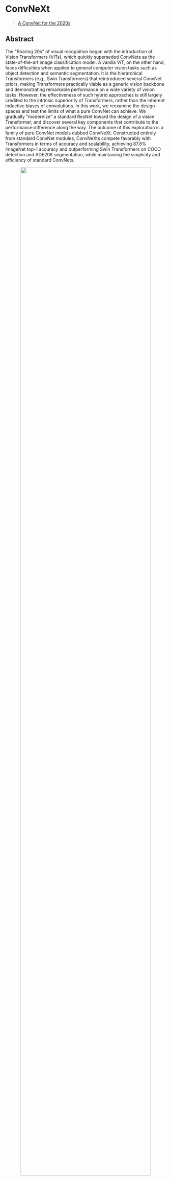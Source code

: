 # ConvNeXt

> [A ConvNet for the 2020s](https://arxiv.org/abs/2201.03545)

<!-- [ALGORITHM] -->

## Abstract

The "Roaring 20s" of visual recognition began with the introduction of Vision Transformers (ViTs), which quickly superseded ConvNets as the state-of-the-art image classification model. A vanilla ViT, on the other hand, faces difficulties when applied to general computer vision tasks such as object detection and semantic segmentation. It is the hierarchical Transformers (e.g., Swin Transformers) that reintroduced several ConvNet priors, making Transformers practically viable as a generic vision backbone and demonstrating remarkable performance on a wide variety of vision tasks. However, the effectiveness of such hybrid approaches is still largely credited to the intrinsic superiority of Transformers, rather than the inherent inductive biases of convolutions. In this work, we reexamine the design spaces and test the limits of what a pure ConvNet can achieve. We gradually "modernize" a standard ResNet toward the design of a vision Transformer, and discover several key components that contribute to the performance difference along the way. The outcome of this exploration is a family of pure ConvNet models dubbed ConvNeXt. Constructed entirely from standard ConvNet modules, ConvNeXts compete favorably with Transformers in terms of accuracy and scalability, achieving 87.8% ImageNet top-1 accuracy and outperforming Swin Transformers on COCO detection and ADE20K segmentation, while maintaining the simplicity and efficiency of standard ConvNets.

<div align=center>
<img src="https://user-images.githubusercontent.com/8370623/148624004-e9581042-ea4d-4e10-b3bd-42c92b02053b.png" width="90%"/>
</div>

## Results and models

|       Method       |  Backbone  |  Pretrain   | Lr schd | Multi-scale crop | FP16 | Mem (GB) | box AP | mask AP |                                         Config                                          |                                                                                                                                                                                                                                            Download                                                                                                                                                                                                                                             |
| :----------------: | :--------: | :---------: | :-----: | :--------------: | :--: | :------: | :----: | :-----: | :-------------------------------------------------------------------------------------: | :---------------------------------------------------------------------------------------------------------------------------------------------------------------------------------------------------------------------------------------------------------------------------------------------------------------------------------------------------------------------------------------------------------------------------------------------------------------------------------------------: |
|     Mask R-CNN     | ConvNeXt-T | ImageNet-1K |   3x    |       yes        | yes  |   7.3    |  46.2  |  41.7   |            [config](./mask-rcnn_convnext-t-p4-w7_fpn_amp-ms-crop-3x_coco.py)            |                                           [model](https://pub-ed9ed750ddcc469da251e2d1a2cea382.r2.dev/mmdetection/v2.0/convnext/mask_rcnn_convnext-t_p4_w7_fpn_fp16_ms-crop_3x_coco/mask_rcnn_convnext-t_p4_w7_fpn_fp16_ms-crop_3x_coco_20220426_154953-050731f4.pth)  \| [log](https://pub-ed9ed750ddcc469da251e2d1a2cea382.r2.dev/mmdetection/v2.0/convnext/mask_rcnn_convnext-t_p4_w7_fpn_fp16_ms-crop_3x_coco/mask_rcnn_convnext-t_p4_w7_fpn_fp16_ms-crop_3x_coco_20220426_154953.log.json)                                           |
| Cascade Mask R-CNN | ConvNeXt-T | ImageNet-1K |   3x    |       yes        | yes  |   9.0    |  50.3  |  43.6   | [config](./cascade-mask-rcnn_convnext-t-p4-w7_fpn_4conv1fc-giou_amp-ms-crop-3x_coco.py) | [model](https://pub-ed9ed750ddcc469da251e2d1a2cea382.r2.dev/mmdetection/v2.0/convnext/cascade_mask_rcnn_convnext-t_p4_w7_fpn_giou_4conv1f_fp16_ms-crop_3x_coco/cascade_mask_rcnn_convnext-t_p4_w7_fpn_giou_4conv1f_fp16_ms-crop_3x_coco_20220509_204200-8f07c40b.pth)  \| [log](https://pub-ed9ed750ddcc469da251e2d1a2cea382.r2.dev/mmdetection/v2.0/convnext/cascade_mask_rcnn_convnext-t_p4_w7_fpn_giou_4conv1f_fp16_ms-crop_3x_coco/cascade_mask_rcnn_convnext-t_p4_w7_fpn_giou_4conv1f_fp16_ms-crop_3x_coco_20220509_204200.log.json) |
| Cascade Mask R-CNN | ConvNeXt-S | ImageNet-1K |   3x    |       yes        | yes  |   12.3   |  51.8  |  44.8   | [config](./cascade-mask-rcnn_convnext-s-p4-w7_fpn_4conv1fc-giou_amp-ms-crop-3x_coco.py) | [model](https://pub-ed9ed750ddcc469da251e2d1a2cea382.r2.dev/mmdetection/v2.0/convnext/cascade_mask_rcnn_convnext-s_p4_w7_fpn_giou_4conv1f_fp16_ms-crop_3x_coco/cascade_mask_rcnn_convnext-s_p4_w7_fpn_giou_4conv1f_fp16_ms-crop_3x_coco_20220510_201004-3d24f5a4.pth)  \| [log](https://pub-ed9ed750ddcc469da251e2d1a2cea382.r2.dev/mmdetection/v2.0/convnext/cascade_mask_rcnn_convnext-s_p4_w7_fpn_giou_4conv1f_fp16_ms-crop_3x_coco/cascade_mask_rcnn_convnext-s_p4_w7_fpn_giou_4conv1f_fp16_ms-crop_3x_coco_20220510_201004.log.json) |

**Note**:

- ConvNeXt backbone needs to install [MMPreTrain](https://github.com/vbti-development/onedl-mmpretrain) first, which has abundant backbones for downstream tasks.

```shell
pip install mmpretrain
```

- The performance is unstable. `Cascade Mask R-CNN` may fluctuate about 0.2 mAP.

## Citation

```bibtex
@article{liu2022convnet,
  title={A ConvNet for the 2020s},
  author={Liu, Zhuang and Mao, Hanzi and Wu, Chao-Yuan and Feichtenhofer, Christoph and Darrell, Trevor and Xie, Saining},
  journal={Proceedings of the IEEE/CVF Conference on Computer Vision and Pattern Recognition (CVPR)},
  year={2022}
}
```
